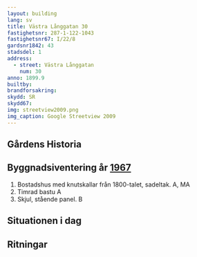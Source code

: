 ```yaml
---
layout: building
lang: sv
title: Västra Långgatan 30
fastighetsnr: 287-1-122-1043
fastighetsnr67: I/22/8
gardsnr1842: 43
stadsdel: 1
address:
  - street: Västra Långgatan
    num: 30
anno: 1899.9
builtby:
brandforsakring:
skydd: SR
skydd67:
img: streetview2009.png
img_caption: Google Streetview 2009
---
```

## Gårdens Historia


## Byggnadsiventering år <a href="/sources/keinanen_karki.pdf">1967</a>
1. Bostadshus med knutskallar från 1800-talet, sadeltak. A, MA
2. Timrad bastu A
3. Skjul, stående panel. B


## Situationen i dag


## Ritningar
